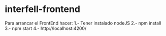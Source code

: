 # interfell-frontend

Para arrancar el FrontEnd hacer: 
1.- Tener instalado nodeJS
2.- npm install 
3.- npm start 
4.- http://localhost:4200/

